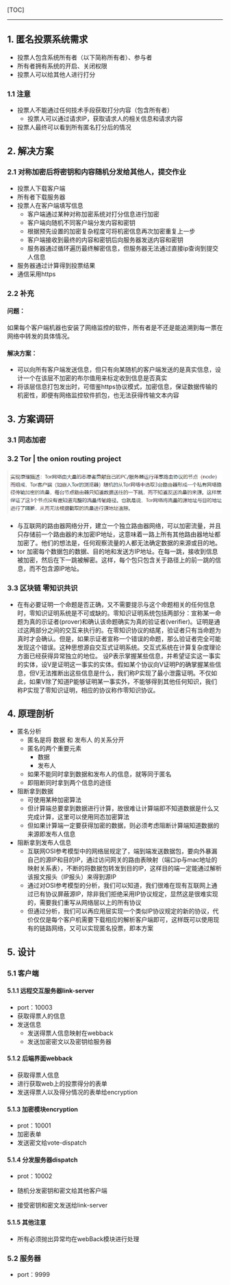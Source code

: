 [TOC]

------



## 1. 匿名投票系统需求

- 投票人包含系统所有者（以下简称所有者）、参与者
- 所有者拥有系统的开启、关闭权限
- 投票人可以给其他人进行打分

### 1.1 注意

- 投票人不能通过任何技术手段获取打分内容（包含所有者）
  - 投票人可以通过请求IP，获取请求人的相关信息和请求内容
- 投票人最终可以看到所有匿名打分后的情况

## 2. 解决方案

### 2.1 对称加密后将密钥和内容随机分发给其他人，提交作业

- 投票人下载客户端
- 所有者下载服务器
- 投票人在客户端填写信息
  - 客户端通过某种对称加密系统对打分信息进行加密
  - 客户端向随机不同客户端分发内容和密钥
  - 根据预先设置的加密复杂程度可将机密信息再次加密重复上一步
  - 客户端接收到最终的内容和密钥后向服务器发送内容和密钥
  - 服务器通过循环遍历最终解密信息，但服务器无法通过直接ip查询到提交人信息
- 服务器通过计算得到投票结果
- 通信采用https

### 2.2 补充

#### 问题：

如果每个客户端机器也安装了网络监控的软件，所有者是不还是能追溯到每一票在网络中转发的具体情况。

#### 解决方案：

- 可以向所有客户端发送信息，但只有向某随机的客户端发送的是真实信息，设计一个在该层不加密的布尔值用来标定收到信息是否真实
- 将该层信息打包发出时，可借鉴https协议模式，加密信息，保证数据传输的机密性，即便有网络监控软件抓包，也无法获得传输文本内容

## 3. 方案调研

### 3.1 同态加密

### 3.2 Tor | the onion routing project

![img](README.assets\screen_shot_1658816376886(1).png)

- 与互联网的路由器网络分开，建立一个独立路由器网络，可以加密流量，并且只存储前一个路由器的未加密IP地址，这意味着一路上所有其他路由器地址都加密了。他们的想法是，任何观察流量的人都无法确定数据的来源或目的地。
- tor 加密每个数据包的数据、目的地和发送方IP地址。在每一跳，接收到信息被加密，然后在下一跳被解密。这样，每个包只包含关于路径上的前一跳的信息，而不包含源IP地址。

### 3.3 区块链 零知识共识

- 在有必要证明一个命题是否正确，又不需要提示与这个命题相关的任何信息时，零知识证明系统是不可或缺的。零知识证明系统包括两部分：宣称某一命题为真的示证者(prover)和确认该命题确实为真的验证者(verifier)。证明是通过这两部分之间的交互来执行的。在零知识协议的结尾，验证者只有当命题为真时才会确认。但是，如果示证者宣称一个错误的命题，那么验证者完全可能发现这个错误。这种思想源自交互式证明系统。交互式系统在计算复杂度理论方面已经获得异常独立的地位。
  设P表示掌握某些信息，并希望证实这一事实的实体，设V是证明这一事实的实体。假如某个协议向V证明P的确掌握某些信息，但V无法推断出这些信息是什么，我们称P实现了最小泄露证明。不仅如此，如果V除了知道P能够证明某一事实外，不能够得到其他任何知识，我们称P实现了零知识证明，相应的协议称作零知识协议。

## 4. 原理剖析

- 匿名分析
  - 匿名是将 数据 和 发布人 的关系分开
  - 匿名的两个重要元素
    - 数据
    - 发布人
  - 如果不能同时拿到数据和发布人的信息，就等同于匿名
  - 即阻断同时拿到两个信息的途径
- 阻断拿到数据
  - 可使用某种加密算法
  - 但计算端总要拿到数据进行计算，故很难让计算端即不知道数据是什么又完成计算，这里可以使用同态加密算法
  - 但如果计算端一定要获得加密的数据，则必须考虑阻断计算端知道数据的来源即发布人信息
- 阻断拿到发布人信息
  - 互联网OSI参考模型中的网络层规定了，端到端发送数据包，要向外暴漏自己的源IP和目的IP，通过访问网关的路由表映射（端口ip与mac地址的映射关系表），不断的将数据包转发到目的IP，这样目的端一定能通过解析该报文报头（IP报头）来得到源IP
  - 通过对OSI参考模型的分析，我们可以知道，我们很难在现有互联网上通过已有协议屏蔽源IP，除非我们拒绝采用IP协议规定，显然这是很难实现的，需要我们重写从网络层以上的所有协议
  - 但通过分析，我们可以再应用层实现一个类似IP协议规定的新的协议，代价仅仅是每个客户机需要下载相应的解析客户端即可，这样既可以使用现有的链路网络，又可以实现匿名投票，即本方案

## 5. 设计

### 5.1 客户端

#### 5.1.1 远程交互服务器link-server

- port：10003
- 获取得票人的信息
- 发送信息
  - 发送得票人信息映射在webback
  - 发送加密密文以及密钥给服务器

#### 5.1.2 后端界面webback

- 获取得票人信息
- 进行获取web上的投票得分的表单
- 发送得票人以及得分情况的表单给encryption

#### 5.1.3 加密模块encryption

- prot：10001
- 加密表单
- 发送密文给vote-dispatch

#### 5.1.4 分发服务器dispatch

- prot：10002

- 随机分发密钥和密文给其他客户端
- 接受密钥和密文发送给link-server

#### 5.1.5 其他注意

- 所有必须抛出异常均在webBack模块进行处理

### 5.2 服务器

- port：9999